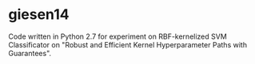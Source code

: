 # giesen14
Code written in Python 2.7 for experiment on RBF-kernelized SVM Classificator on "Robust and Efficient Kernel Hyperparameter Paths with Guarantees".
